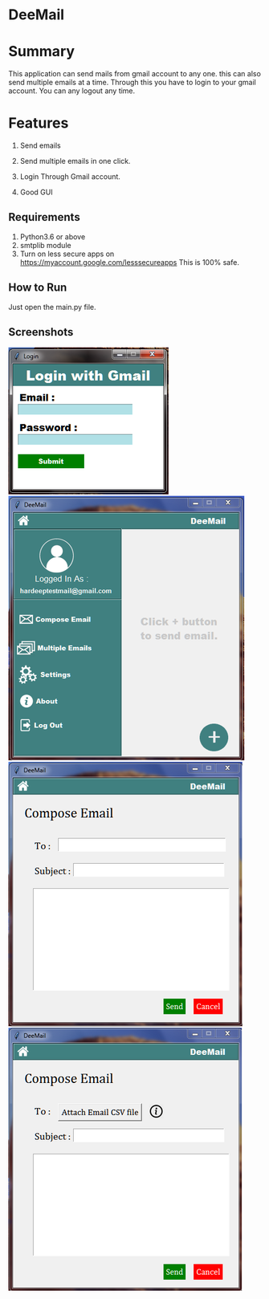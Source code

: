 # DeeMail

# Summary
This application can send mails from gmail account to any one. this can also send multiple emails at a time. Through this you have to login to your gmail account. You can any logout any time.

# Features
1. Send emails

2. Send multiple emails in one click.

3. Login Through Gmail account.

4. Good GUI


## Requirements
1. Python3.6 or above
2. smtplib module
3. Turn on less secure apps on https://myaccount.google.com/lesssecureapps This is 100% safe.

## How to Run
Just open the main.py file.

## Screenshots

![image](screen4.png)
![image](screen1.png)
![image](screen2.png)
![image](screen3.png)

